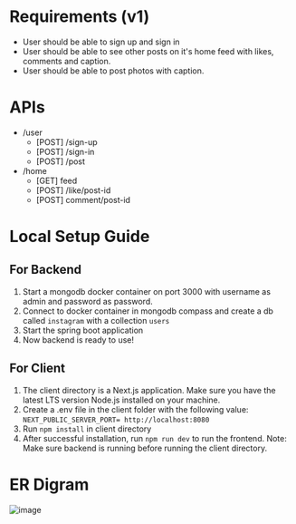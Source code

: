 # Requirements (v1)
- User should be able to sign up and sign in
- User should be able to see other posts on it's home feed with likes, comments and caption.
- User should be able to post photos with caption.

# APIs
- /user
    - [POST] /sign-up
    - [POST] /sign-in
    - [POST] /post
- /home
    - [GET] feed
    - [POST] /like/post-id
    - [POST] comment/post-id

# Local Setup Guide
## For Backend
1. Start a mongodb docker container on port 3000 with username as admin and password as password.
2. Connect to docker container in mongodb compass and create a db called `instagram` with a collection `users`
3. Start the spring boot application
4. Now backend is ready to use!

## For Client
1. The client directory is a Next.js application. Make sure you have the latest LTS version Node.js installed on your machine.
2. Create a .env file in the client folder with the following value:
       ```
           NEXT_PUBLIC_SERVER_PORT= http://localhost:8080
       ```
3. Run `npm install` in client directory
4. After successful installation, run `npm run dev` to run the frontend. Note: Make sure backend is running before running the client directory.

# ER Digram
![image](https://github.com/Rishabhraghwendra18/java-full-stack-insta-clone/assets/43534227/7edd2fea-0da8-4218-a630-4a6274a2fc55)

